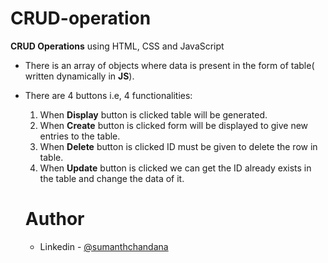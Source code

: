 # CRUD-operation
**CRUD Operations** using HTML, CSS and JavaScript
- There is an array of objects where data is present in the form of table( written dynamically in **JS**).
- There are 4 buttons i.e, 4 functionalities:
   1. When **Display** button is clicked table will be generated.
    2. When **Create** button is clicked form will be displayed to give new entries to the table.
    3. When **Delete** button is clicked ID must be given to delete the row in table.
    4. When **Update** button is clicked we can get the ID already exists in the table and change the data of it.
 
  # Author
  - Linkedin - [@sumanthchandana](https://www.linkedin.com/in/sumanthchandana/)
